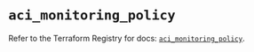 # `aci_monitoring_policy`

Refer to the Terraform Registry for docs: [`aci_monitoring_policy`](https://registry.terraform.io/providers/ciscodevnet/aci/2.17.0/docs/resources/monitoring_policy).
